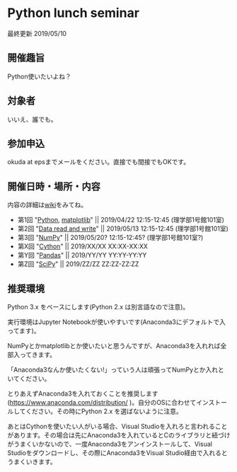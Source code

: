 # Python lunch seminar 
最終更新 2019/05/10

## 開催趣旨
Python使いたいよね？

## 対象者
いいえ、誰でも。

## 参加申込
okuda at epsまでメールをください。直接でも間接でもOKです。

## 開催日時・場所・内容
内容の詳細は[wiki](https://github.com/ue1221/python-seminar/wiki)をみてね。

* 第1回 "[Python](https://github.com/ue1221/python-seminar/wiki/1.-basic), [matplotlib](https://github.com/ue1221/python-seminar/wiki/2.-matplotlib)" || 2019/04/22 12:15-12:45 (理学部1号館101室)
* 第2回 "[Data read and write](https://github.com/ue1221/python-seminar/wiki/3.-Data-read-and-write)" || 2019/05/13 12:15-12:45 (理学部1号館101室)
* 第3回 "[NumPy](https://github.com/ue1221/python-seminar/wiki/4.-NumPy)" || 2019/05/20? 12:15-12:45? (理学部1号館101室?)
* 第X回 "[Cython](https://github.com/ue1221/python-seminar/wiki/X.-Cython)" || 2019/XX/XX XX:XX-XX:XX
* 第Y回 "[Pandas](https://github.com/ue1221/python-seminar/wiki/Y.-Pandas)" || 2019/YY/YY YY:YY-YY:YY
* 第Z回 "[SciPy](https://github.com/ue1221/python-seminar/wiki/Z.-SciPy)" || 2019/ZZ/ZZ ZZ:ZZ-ZZ:ZZ

## 推奨環境
Python 3.x をベースにします(Python 2.x は別言語なので注意)。

実行環境はJupyter Notebookが使いやすいです(Anaconda3にデフォルトで入ってます)。

NumPyとかmatplotlibとか使いたいと思うんですが、Anaconda3を入れれば全部入ってきます。

「Anaconda3なんか使いたくない!」っていう人は頑張ってNumPyとか入れといてください。

とりあえずAnaconda3を入れておくことを推奨します(https://www.anaconda.com/distribution/ )。自分のOSに合わせてインストールしてください。その時にPython 2.x を選ばないように注意。

あとはCythonを使いたい人がいる場合、Visual Studioを入れろと言われることがあります。その場合は先にAnaconda3を入れているとCのライブラリと紐づけがうまくいかないので、一度Anaconda3をアンインストールして、Visual Studioをダウンロードし、その際にAnaconda3をVisual Studio経由で入れるとうまくいきます。
